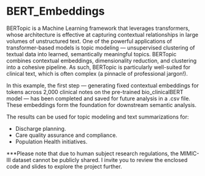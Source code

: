 # BERT_Embeddings

BERTopic is a Machine Learning framework that leverages transformers, whose architecture is effective at capturing contextual relationships in large volumes of unstructured text. One of the powerful applications of transformer-based models is topic modeling — unsupervised clustering of textual data into learned, semantically meaningful topics. BERTopic combines contextual embeddings, dimensionality reduction, and clustering into a cohesive pipeline. As such, BERTopic is particularly well-suited for clinical text, which is often complex (a pinnacle of professional jargon!). 

In this example, the first step — generating fixed contextual embeddings for tokens across 2,000 clinical notes on the pre-trained bio_clinicalBERT model — has been completed and saved for future analysis in a .csv file. These embeddings form the foundation for downstream semantic analysis. 

The results can be used for topic modeling and text summarizations for:
- Discharge planning.
- Care quality assurance and compliance. 
- Population Health initiatives. 

***Please note that due to human subject research regulations, the MIMIC-III dataset cannot be publicly shared. I invite you to review the enclosed code and slides to explore the project further.
